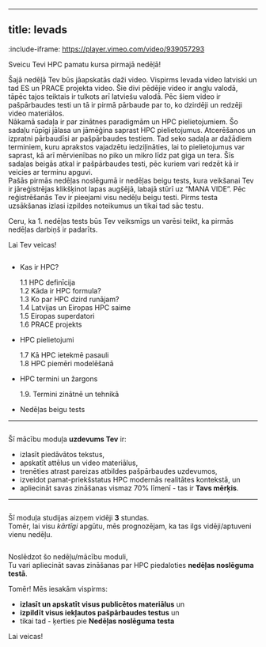 
---
title: Ievads
---


:include-iframe: https://player.vimeo.com/video/939057293



Sveicu Tevi HPC pamatu kursa pirmajā nedēļā!  

Šajā nedēļā Tev būs jāapskatās daži video. Vispirms Ievada video latviski un tad ES un PRACE projekta video. Šie divi pēdējie video ir angļu valodā, tāpēc tajos teiktais ir tulkots arī latviešu valodā. Pēc šiem video ir pašpārbaudes testi un tā ir pirmā pārbaude par to, ko dzirdēji un redzēji video materiālos.  
Nākamā sadaļa ir par zinātnes paradigmām un HPC pielietojumiem. Šo sadaļu rūpīgi jālasa un jāmēģina saprast HPC pielietojumus. Atcerēšanos un izpratni pārbaudīsi ar pašpārbaudes testiem. Tad seko sadaļa ar dažādiem terminiem, kuru aprakstos vajadzētu iedziļināties, lai to pielietojumus var saprast, kā arī mērvienības no piko un mikro līdz pat giga un tera. Šīs sadaļas beigās atkal ir pašpārbaudes testi, pēc kuriem vari redzēt kā ir veicies ar terminu apguvi.  
Pašās pirmās nedēļas noslēgumā ir nedēļas beigu tests, kura veikšanai Tev ir jāreģistrējas klikšķinot lapas augšējā, labajā stūrī uz “MANA VIDE”. Pēc reģistrēšanās Tev ir pieejami visu nedēļu beigu testi. Pirms testa uzsākšanas izlasi izpildes noteikumus un tikai tad sāc testu. 

Ceru, ka 1. nedēļas tests būs Tev veiksmīgs un varēsi teikt, ka pirmās nedēļas darbiņš ir padarīts. 

Lai Tev veicas!


```attention-note {label: "Pirmās nedēļas tēmas"}
```

- Kas ir HPC?
   
    1.1 HPC definīcija  
    1.2 Kāda ir HPC formula?  
    1.3 Ko par HPC dzird runājam?  
    1.4 Latvijas un Eiropas HPC saime  
    1.5 Eiropas superdatori  
    1.6 PRACE projekts
  
- HPC pielietojumi

    1.7 Kā HPC ietekmē pasauli  
    1.8 HPC piemēri modelēšanā 

- HPC termini un žargons

    1.9. Termini zinātnē un tehnikā 

- Nedēļas beigu tests



---

```attention-note {label: "Tavs uzdevums"}
```

Šī mācību moduļa **uzdevums Tev** ir:
- izlasīt piedāvātos tekstus,
- apskatīt attēlus un video materiālus,
- trenēties atrast pareizas atbildes pašpārbaudes uzdevumos,
- izveidot pamat-priekšstatus HPC modernās realitātes kontekstā, un
- apliecināt savas zināšanas vismaz 70% līmenī - tas ir **Tavs mērķis**.

---

```attention-note {label: "Studijas prasa Tavu laiku"}
```
Šī moduļa studijas aizņem vidēji **3** stundas.  
Tomēr, lai visu *kārtīgi* apgūtu, mēs prognozējam, ka tas ilgs vidēji/aptuveni vienu nedēļu.


```attention-note {label: "Kā pārliecināties, vai Tu esi ieguvis jaunas zināšanas"}
```

Noslēdzot šo nedēļu/mācību moduli,  
Tu vari apliecināt savas zināšanas par HPC piedaloties **nedēļas noslēguma testā**.  

Tomēr! Mēs iesakām vispirms:
- **izlasīt un apskatīt visus publicētos materiālus** un 
- **izpildīt visus iekļautos pašpārbaudes testus** un 
- tikai tad - ķerties pie **Nedēļas noslēguma testa**



Lai veicas!
